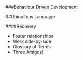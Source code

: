 ###Behaviour Driven Development

##Ubiquitous Language

####Recovery

* Foster relationships
* Work side-by-side
* Glossary of Terms
* Three Amigos!

